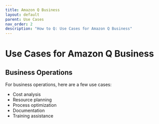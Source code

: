 ```yaml
---
title: Amazon Q Business
layout: default
parent: Use Cases
nav_order: 2
description: "How to Q: Use Cases for Amazon Q Business"
---
```


# Use Cases for Amazon Q Business

## Business Operations

For business operations, here are a few use cases:

- Cost analysis
- Resource planning
- Process optimization
- Documentation
- Training assistance
